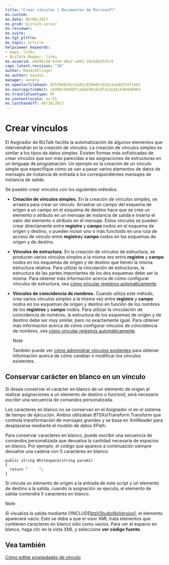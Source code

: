 ```yaml
---
title: "Crear vínculos | Documentos de Microsoft"
ms.custom: 
ms.date: 06/08/2017
ms.prod: biztalk-server
ms.reviewer: 
ms.suite: 
ms.tgt_pltfrm: 
ms.topic: article
helpviewer_keywords:
- maps, links
- BizTalk Mapper, links
ms.assetid: e8596c50-62e9-40a7-ad61-29cbdb4f4fc9
caps.latest.revision: "16"
author: MandiOhlinger
ms.author: mandia
manager: anneta
ms.openlocfilehash: 87570b82dc63a02c629e0fc024c2e44d57df1401
ms.sourcegitcommit: cb908c540d8f1a692d01dc8f313e16cb4b4e696d
ms.translationtype: MT
ms.contentlocale: es-ES
ms.lasthandoff: 09/20/2017
---
```

# <a name="creating-links"></a>Crear vínculos
El Asignador de BizTalk facilita la automatización de algunos elementos que intervendrán en la creación de vínculos. La creación de vínculos simples es similar a los tipos de datos simples. Existen formas más sofisticadas de crear vínculos que son más parecidas a las asignaciones de estructuras en un lenguaje de programación. Un ejemplo es la creación de un vínculo simple que especifique cómo se van a pasar varios elementos de datos de mensajes de instancia de entrada a los correspondientes mensajes de instancia de salida.  
  
 Se pueden crear vínculos con los siguientes métodos:  
  
-   **Creación de vínculos simples.** En la creación de vínculos simples, se arrastra para crear un vínculo. Arrastrar un campo del esquema de origen a un campo en el esquema de destino hace que se cree un elemento o atributo en un mensaje de instancia de salida e inserta el valor del elemento o atributo en el mensaje. Estos vínculos se pueden crear directamente entre **registro** y **campo** nodos en el esquema de origen y destino, o pueden incluir uno o más functoids en una ruta de acceso de vínculo entre **registro**y **campo** nodos en los esquemas de origen y de destino.  
  
-   **Vínculos de estructura.** En la creación de vínculos de estructura, se producen varios vínculos simples a la misma vez entre **registro** y **campo** nodos en los esquemas de origen y de destino que tienen la misma estructura relativa. Para utilizar la vinculación de estructuras, la estructura de las partes importantes de los dos esquemas debe ser la misma. Para obtener más información acerca de cómo configurar vínculos de estructura, vea [cómo vincular registros automáticamente](../core/how-to-link-records-automatically.md).  
  
-   **Vínculos de coincidencia de nombres.** Cuando utiliza este método, cree varios vínculos simples a la misma vez entre **registro** y **campo** nodos en los esquemas de origen y destino en función de los nombres de los **registros** y **campo** nodos. Para utilizar la vinculación de coincidencia de nombres, la estructura de los esquemas de origen y de destino debe ser muy similar, pero no exactamente igual. Para obtener más información acerca de cómo configurar vínculos de coincidencia de nombres, vea [cómo vincular registros automáticamente](../core/how-to-link-records-automatically.md).  
  
    > [!NOTE]
    >  También puede ver [cómo administrar vínculos existentes](../core/how-to-manage-existing-links.md) para obtener información acerca de cómo cambiar o modificar los vínculos existentes.  
  
## <a name="preserving-whitespace-in-a-link"></a>Conservar carácter en blanco en un vínculo  
 Si desea conservar el carácter en blanco de un elemento de origen al realizar asignaciones a un elemento de destino o functoid, será necesario escribir una secuencia de comandos personalizada.  
  
 Los caracteres en blanco no se conservan en el Asignador ni en el sistema de tiempo de ejecución. Ambos utilizaban BTSXslTransform.Transform que controla transformación de mensajes grandes y se basa en XmlReader para desplazarse mediante el modelo de datos XPath.  
  
 Para conservar caracteres en blanco, puede escribir una secuencia de comandos personalizada que devuelva la cantidad necesaria de espacios en blanco. Por ejemplo, el código que aparece a continuación siempre devuelve una cadena con 5 caracteres en blanco:  
  
```  
public string Whitespace(string param1)  
{  
  return "     ";  
}  
```  
  
 Si vincula un elemento de origen a la entrada de este script y un elemento de destino a la salida, cuando la asignación se ejecuta, el elemento de salida contendrá 5 caracteres en blanco.  
  
> [!NOTE]
>  Si visualiza la salida mediante [!INCLUDE[btsVStudioNoVersion](../includes/btsvstudionoversion-md.md)], el elemento aparecerá vacío. Esto se debe a que el visor XML trata elementos que contienen caracteres en blanco sólo como vacíos. Para ver el espacio en blanco, haga clic en la vista XML y seleccione **ver código fuente**.  
  
## <a name="see-also"></a>Vea también  
 [Cómo editar propiedades de vínculo](../core/how-to-edit-link-properties.md)